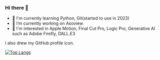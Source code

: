 ### Hi there 👋
- 🌱 I'm currently learning Python, Git(started to use in 2023)
- 🔭 I’m currently working on Asoview.
- 💖 I'm interested in Apple Motion, Final Cut Pro, Logic Pro, Generative AI such as Adobe Firefly, DALL.E3

I also drew my GitHub profile icon.

[![Top Langs](https://github-readme-stats.vercel.app/api/top-langs/?username=nepia-infinity&layout=compact&theme=tokyonight
)](https://github.com/anuraghazra/github-readme-stats)


<!--
**nepia-infinity/nepia-infinity** is a ✨ _special_ ✨ repository because its `README.md` (this file) appears on your GitHub profile.

Here are some ideas to get you started:

- 🔭 I’m currently working on ...
- 🌱 I’m currently learning ...
- 👯 I’m looking to collaborate on ...
- 🤔 I’m looking for help with ...
- 💬 Ask me about ...
- 📫 How to reach me: ...
- 😄 Pronouns: ...
- ⚡ Fun fact: ...
-->
